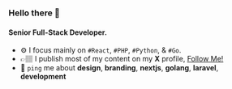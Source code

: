 ### Hello there 👋

#### Senior Full-Stack Developer.

- ⚙️ I focus mainly on `#React`, `#PHP`, `#Python`, & `#Go`.
- 👉🏽 I publish most of my content on my **X** profile, [Follow Me!](https://x.com/tegodotdev)
- 💬 `ping` me about **design**, **branding**, **nextjs**, **golang**, **laravel**, **development** 
